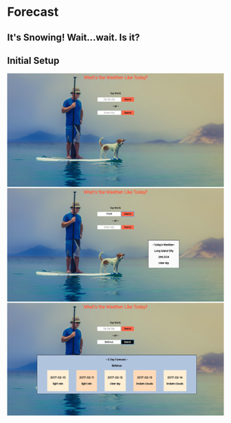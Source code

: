 # Forecast

## It's Snowing! Wait...wait. Is it?

## Initial Setup
![React Setup](./public/initial_step4.png)
![React Setup](./public/setup1.png)
![React Setup](./public/setup2.png)

